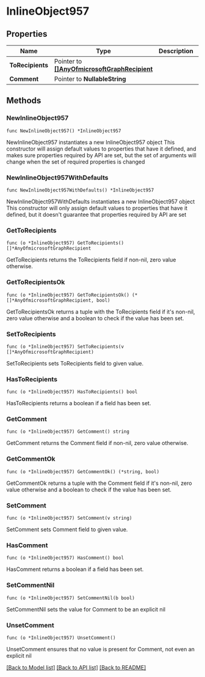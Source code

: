 # InlineObject957

## Properties

Name | Type | Description | Notes
------------ | ------------- | ------------- | -------------
**ToRecipients** | Pointer to [**[]AnyOfmicrosoftGraphRecipient**](AnyOfmicrosoftGraphRecipient.md) |  | [optional] 
**Comment** | Pointer to **NullableString** |  | [optional] 

## Methods

### NewInlineObject957

`func NewInlineObject957() *InlineObject957`

NewInlineObject957 instantiates a new InlineObject957 object
This constructor will assign default values to properties that have it defined,
and makes sure properties required by API are set, but the set of arguments
will change when the set of required properties is changed

### NewInlineObject957WithDefaults

`func NewInlineObject957WithDefaults() *InlineObject957`

NewInlineObject957WithDefaults instantiates a new InlineObject957 object
This constructor will only assign default values to properties that have it defined,
but it doesn't guarantee that properties required by API are set

### GetToRecipients

`func (o *InlineObject957) GetToRecipients() []*AnyOfmicrosoftGraphRecipient`

GetToRecipients returns the ToRecipients field if non-nil, zero value otherwise.

### GetToRecipientsOk

`func (o *InlineObject957) GetToRecipientsOk() (*[]*AnyOfmicrosoftGraphRecipient, bool)`

GetToRecipientsOk returns a tuple with the ToRecipients field if it's non-nil, zero value otherwise
and a boolean to check if the value has been set.

### SetToRecipients

`func (o *InlineObject957) SetToRecipients(v []*AnyOfmicrosoftGraphRecipient)`

SetToRecipients sets ToRecipients field to given value.

### HasToRecipients

`func (o *InlineObject957) HasToRecipients() bool`

HasToRecipients returns a boolean if a field has been set.

### GetComment

`func (o *InlineObject957) GetComment() string`

GetComment returns the Comment field if non-nil, zero value otherwise.

### GetCommentOk

`func (o *InlineObject957) GetCommentOk() (*string, bool)`

GetCommentOk returns a tuple with the Comment field if it's non-nil, zero value otherwise
and a boolean to check if the value has been set.

### SetComment

`func (o *InlineObject957) SetComment(v string)`

SetComment sets Comment field to given value.

### HasComment

`func (o *InlineObject957) HasComment() bool`

HasComment returns a boolean if a field has been set.

### SetCommentNil

`func (o *InlineObject957) SetCommentNil(b bool)`

 SetCommentNil sets the value for Comment to be an explicit nil

### UnsetComment
`func (o *InlineObject957) UnsetComment()`

UnsetComment ensures that no value is present for Comment, not even an explicit nil

[[Back to Model list]](../README.md#documentation-for-models) [[Back to API list]](../README.md#documentation-for-api-endpoints) [[Back to README]](../README.md)


